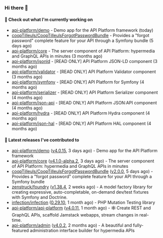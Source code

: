### Hi there 👋

#### 👷 Check out what I'm currently working on

- [api-platform/demo](https://github.com/api-platform/demo) - Demo app for the API Platform framework (today)
- [coopTilleuls/CoopTilleulsForgotPasswordBundle](https://github.com/coopTilleuls/CoopTilleulsForgotPasswordBundle) - Provides a &#34;forgot password&#34; complete feature for your API through a Symfony bundle (5 days ago)
- [api-platform/core](https://github.com/api-platform/core) - The server component of API Platform: hypermedia and GraphQL APIs in minutes (3 months ago)
- [api-platform/jsonld](https://github.com/api-platform/jsonld) - [READ ONLY] API Platform JSON-LD component (3 months ago)
- [api-platform/validator](https://github.com/api-platform/validator) - [READ ONLY] API Platform Validator component (3 months ago)
- [api-platform/symfony](https://github.com/api-platform/symfony) - [READ ONLY] API Platform for Symfony (4 months ago)
- [api-platform/serializer](https://github.com/api-platform/serializer) - [READ ONLY] API Platform Serializer component (4 months ago)
- [api-platform/json-api](https://github.com/api-platform/json-api) - [READ ONLY] API Platform JSON:API component (4 months ago)
- [api-platform/hydra](https://github.com/api-platform/hydra) - [READ ONLY] API Platform Hydra component (4 months ago)
- [api-platform/json-hal](https://github.com/api-platform/json-hal) - [READ ONLY] API Platform HAL component (4 months ago)

#### 🔭 Latest releases I've contributed to

- [api-platform/demo](https://github.com/api-platform/demo) ([v4.0.15](https://github.com/api-platform/demo/releases/tag/v4.0.15), 3 days ago) - Demo app for the API Platform framework
- [api-platform/core](https://github.com/api-platform/core) ([v4.1.0-alpha.2](https://github.com/api-platform/core/releases/tag/v4.1.0-alpha.2), 3 days ago) - The server component of API Platform: hypermedia and GraphQL APIs in minutes
- [coopTilleuls/CoopTilleulsForgotPasswordBundle](https://github.com/coopTilleuls/CoopTilleulsForgotPasswordBundle) ([v2.0.0](https://github.com/coopTilleuls/CoopTilleulsForgotPasswordBundle/releases/tag/v2.0.0), 5 days ago) - Provides a &#34;forgot password&#34; complete feature for your API through a Symfony bundle
- [zenstruck/foundry](https://github.com/zenstruck/foundry) ([v1.38.4](https://github.com/zenstruck/foundry/releases/tag/v1.38.4), 2 weeks ago) - A model factory library for creating expressive, auto-completable, on-demand dev/test fixtures with Symfony and Doctrine.
- [infection/infection](https://github.com/infection/infection) ([0.29.10](https://github.com/infection/infection/releases/tag/0.29.10), 1 month ago) - PHP Mutation Testing library
- [api-platform/api-platform](https://github.com/api-platform/api-platform) ([v4.0.11](https://github.com/api-platform/api-platform/releases/tag/v4.0.11), 1 month ago) - 🕸️ Create REST and GraphQL APIs, scaffold Jamstack webapps, stream changes in real-time.
- [api-platform/admin](https://github.com/api-platform/admin) ([v4.0.2](https://github.com/api-platform/admin/releases/tag/v4.0.2), 2 months ago) - A beautiful and fully-featured administration interface builder for hypermedia APIs

